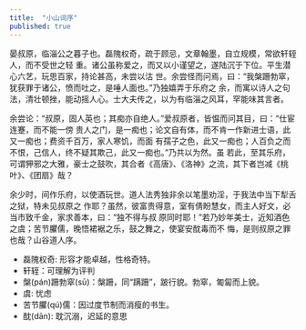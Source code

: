 ```yaml
---
title:  "小山词序"
published: true
---
```


晏叔原，临淄公之暮子也。磊隗权奇，疏于顾忌，文章翰墨，自立规模，常欲轩轾人，而不受世之轻
重。诸公虽称爱之，而又以小谨望之，遂陆沉于下位。平生潜心六艺，玩思百家，持论甚高，未尝以沽
世。余尝怪而问焉，曰：“我槃跚勃窣，犹获罪于诸公，愤而吐之，是唾人面也。”乃独嬉弄于乐府之
余，而寓以诗人之句法，清壮顿挫，能动摇人心。士大夫传之，以为有临淄之风耳，罕能味其言者。

余尝论：“叔原，固人英也；其痴亦自绝人。”爱叔原者，皆愠而问其目，曰：“仕宦连蹇，而不能一傍
贵人之门，是一痴也；论文自有体，而不肯一作新进士语，此又一痴也；费资千百万，家人寒饥，而面
有孺子之色，此又一痴也；人百负之而不恨，己信人，终不疑其欺己，此又一痴也。”乃共以为然。虽
若此，至其乐府，可谓狎邪之大雅，豪士之鼓吹，其合者《高唐》、《洛神》之流，其下者岂减《桃
叶》、《团扇》哉？

余少时，间作乐府，以使酒玩世。道人法秀独非余以笔墨劝淫，于我法中当下犁舌之狱，特未见叔原之
作耶？虽然，彼富贵得意，室有倩盼慧女，而主人好文，必当市致千金，家求善本，曰：“独不得与叔
原同时耶！”若乃妙年美士，近知酒色之虞；苦节臞儒，晚悟裙裾之乐，鼓之舞之，使宴安酖毒而不
悔，是则叔原之罪也哉？山谷道人序。

- 磊隗权奇: 形容才能卓越，性格奇特。
- 轩轾：可理解为评判
- 槃(pán)跚勃窣(sū)：槃跚，同“蹒跚”，跛行貌。勃窣，匍匐而上貌。
- 虞: 忧虑
- 苦节臞(qú)儒：因过度节制而消瘦的书生。
- 酖(dān): 耽沉溺，迟延的意思

